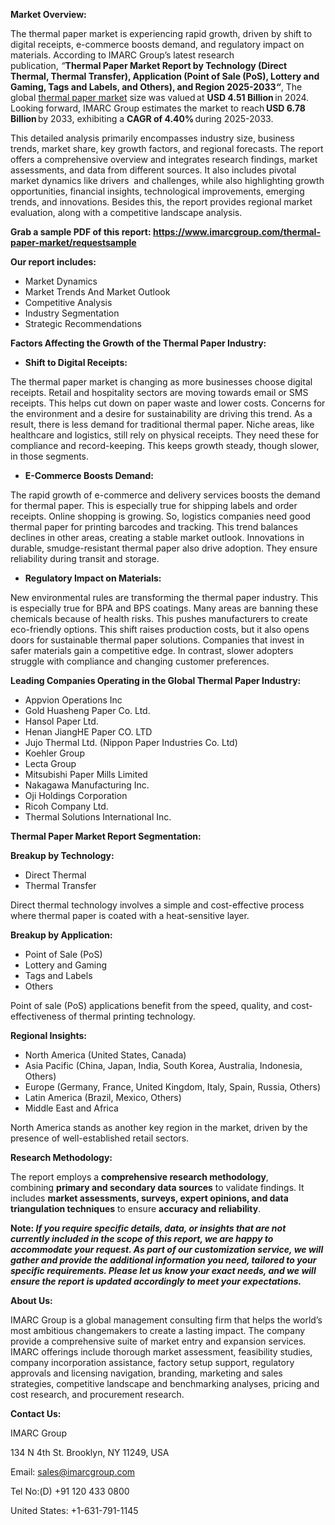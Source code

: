 <strong>Market Overview:</strong>

The thermal paper market is experiencing rapid growth, driven by shift to digital receipts, e-commerce boosts demand, and regulatory impact on materials. According to IMARC Group’s latest research publication, <em>“</em><strong>Thermal Paper Market Report by Technology (Direct Thermal, Thermal Transfer), Application (Point of Sale (PoS), Lottery and Gaming, Tags and Labels, and Others), and Region 2025-2033<em>“</em></strong>, The global <a href="https://www.imarcgroup.com/thermal-paper-market">thermal paper market</a> size was valued at <strong>USD 4.51 Billion</strong> in 2024. Looking forward, IMARC Group estimates the market to reach <strong>USD 6.78 Billion</strong><strong> </strong>by 2033, exhibiting a <strong>CAGR of 4.40%</strong><strong> </strong>during 2025-2033.

This detailed analysis primarily encompasses industry size, business trends, market share, key growth factors, and regional forecasts. The report offers a comprehensive overview and integrates research findings, market assessments, and data from different sources. It also includes pivotal market dynamics like drivers  and challenges, while also highlighting growth opportunities, financial insights, technological improvements, emerging trends, and innovations. Besides this, the report provides regional market evaluation, along with a competitive landscape analysis.

<strong>Grab a sample PDF of this report: </strong><a href="https://www.imarcgroup.com/thermal-paper-market/requestsample" target="_blank" rel="nofollow noopener noreferrer"><strong>https://www.imarcgroup.com/thermal-paper-market/requestsample</strong></a>

<strong>Our report includes:</strong>
<ul>
 	<li>Market Dynamics</li>
 	<li>Market Trends And Market Outlook</li>
 	<li>Competitive Analysis</li>
 	<li>Industry Segmentation</li>
 	<li>Strategic Recommendations</li>
</ul>
<strong>Factors Affecting the Growth of the Thermal Paper Industry:</strong>
<ul>
 	<li><strong>Shift to Digital Receipts:</strong></li>
</ul>
The thermal paper market is changing as more businesses choose digital receipts. Retail and hospitality sectors are moving towards email or SMS receipts. This helps cut down on paper waste and lower costs. Concerns for the environment and a desire for sustainability are driving this trend. As a result, there is less demand for traditional thermal paper. Niche areas, like healthcare and logistics, still rely on physical receipts. They need these for compliance and record-keeping. This keeps growth steady, though slower, in those segments.
<ul>
 	<li><strong>E-Commerce Boosts Demand:</strong></li>
</ul>
The rapid growth of e-commerce and delivery services boosts the demand for thermal paper. This is especially true for shipping labels and order receipts. Online shopping is growing. So, logistics companies need good thermal paper for printing barcodes and tracking. This trend balances declines in other areas, creating a stable market outlook. Innovations in durable, smudge-resistant thermal paper also drive adoption. They ensure reliability during transit and storage.
<ul>
 	<li><strong>Regulatory Impact on Materials:</strong></li>
</ul>
New environmental rules are transforming the thermal paper industry. This is especially true for BPA and BPS coatings. Many areas are banning these chemicals because of health risks. This pushes manufacturers to create eco-friendly options. This shift raises production costs, but it also opens doors for sustainable thermal paper solutions. Companies that invest in safer materials gain a competitive edge. In contrast, slower adopters struggle with compliance and changing customer preferences.

<strong>Leading Companies Operating in the Global Thermal Paper Industry:</strong>
<ul>
 	<li>Appvion Operations Inc</li>
 	<li>Gold Huasheng Paper Co. Ltd.</li>
 	<li>Hansol Paper Ltd.</li>
 	<li>Henan JiangHE Paper CO. LTD</li>
 	<li>Jujo Thermal Ltd. (Nippon Paper Industries Co. Ltd)</li>
 	<li>Koehler Group</li>
 	<li>Lecta Group</li>
 	<li>Mitsubishi Paper Mills Limited</li>
 	<li>Nakagawa Manufacturing Inc.</li>
 	<li>Oji Holdings Corporation</li>
 	<li>Ricoh Company Ltd.</li>
 	<li>Thermal Solutions International Inc.</li>
</ul>
<strong>Thermal Paper Market Report Segmentation:</strong>

<strong>Breakup by Technology:</strong>
<ul>
 	<li>Direct Thermal</li>
 	<li>Thermal Transfer</li>
</ul>
Direct thermal technology involves a simple and cost-effective process where thermal paper is coated with a heat-sensitive layer.

<strong>Breakup by Application:</strong>
<ul>
 	<li>Point of Sale (PoS)</li>
 	<li>Lottery and Gaming</li>
 	<li>Tags and Labels</li>
 	<li>Others</li>
</ul>
Point of sale (PoS) applications benefit from the speed, quality, and cost-effectiveness of thermal printing technology.

<strong>Regional Insights:</strong>
<ul>
 	<li>North America (United States, Canada)</li>
 	<li>Asia Pacific (China, Japan, India, South Korea, Australia, Indonesia, Others)</li>
 	<li>Europe (Germany, France, United Kingdom, Italy, Spain, Russia, Others)</li>
 	<li>Latin America (Brazil, Mexico, Others)</li>
 	<li>Middle East and Africa</li>
</ul>
North America stands as another key region in the market, driven by the presence of well-established retail sectors.

<strong>Research Methodology:</strong>

The report employs a <strong>comprehensive research methodology</strong>, combining <strong>primary and secondary data sources</strong> to validate findings. It includes <strong>market assessments, surveys, expert opinions, and data triangulation techniques</strong> to ensure <strong>accuracy and reliability</strong>.

<strong>Note: <em>If you require specific details, data, or insights that are not currently included in the scope of this report, we are happy to accommodate your request. As part of our customization service, we will gather and provide the additional information you need, tailored to your specific requirements. Please let us know your exact needs, and we will ensure the report is updated accordingly to meet your expectations.</em></strong>

<strong>About Us:</strong>

IMARC Group is a global management consulting firm that helps the world’s most ambitious changemakers to create a lasting impact. The company provide a comprehensive suite of market entry and expansion services. IMARC offerings include thorough market assessment, feasibility studies, company incorporation assistance, factory setup support, regulatory approvals and licensing navigation, branding, marketing and sales strategies, competitive landscape and benchmarking analyses, pricing and cost research, and procurement research.

<strong>Contact Us:</strong>

IMARC Group

134 N 4th St. Brooklyn, NY 11249, USA

Email: sales@imarcgroup.com

Tel No:(D) +91 120 433 0800

United States: +1-631-791-1145
